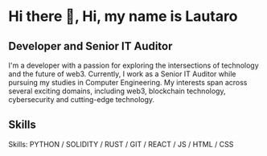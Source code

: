 # Hi there 👋, Hi, my name is **Lautaro**
## **Developer and Senior IT Auditor**


I'm a developer with a passion for exploring the intersections of technology and the future of web3. Currently, I work as a Senior IT Auditor while pursuing my studies in Computer Engineering. My interests span across several exciting domains, including web3, blockchain technology, cybersecurity and cutting-edge technology.


## **Skills**

Skills: PYTHON / SOLIDITY / RUST / GIT / REACT / JS / HTML / CSS





